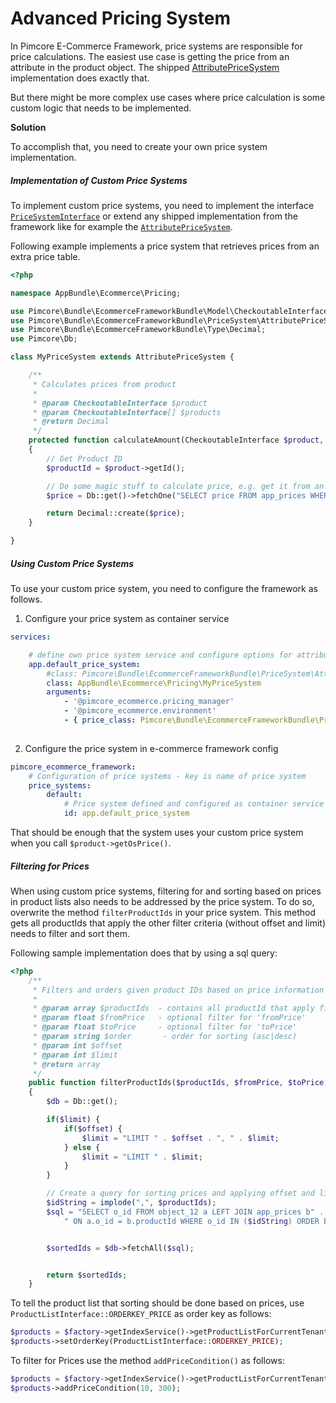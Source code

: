 # Advanced Pricing System

In Pimcore E-Commerce Framework, price systems are responsible for price calculations. The easiest use case is getting
the price from an attribute in the product object. The shipped 
[AttributePriceSystem](https://github.com/pimcore/pimcore/blob/master/bundles/EcommerceFrameworkBundle/PriceSystem/AttributePriceSystem.php) 
implementation does exactly that. 

But there might be more complex use cases where price calculation is some custom logic that needs to be implemented. 

**Solution**

To accomplish that, you need to create your own price system implementation. 
 
##### Implementation of Custom Price Systems

To implement custom price systems, you need to implement the interface 
[`PriceSystemInterface`](https://github.com/pimcore/pimcore/blob/master/bundles/EcommerceFrameworkBundle/PriceSystem/PriceSystemInterface.php) 
or extend any shipped implementation from the framework like for example the 
[`AttributePriceSystem`](https://github.com/pimcore/pimcore/blob/master/bundles/EcommerceFrameworkBundle/PriceSystem/AttributePriceSystem.php). 


Following example implements a price system that retrieves prices from an extra price table. 

```php
<?php

namespace AppBundle\Ecommerce\Pricing;

use Pimcore\Bundle\EcommerceFrameworkBundle\Model\CheckoutableInterface;
use Pimcore\Bundle\EcommerceFrameworkBundle\PriceSystem\AttributePriceSystem;
use Pimcore\Bundle\EcommerceFrameworkBundle\Type\Decimal;
use Pimcore\Db;

class MyPriceSystem extends AttributePriceSystem {

    /**
     * Calculates prices from product
     *
     * @param CheckoutableInterface $product
     * @param CheckoutableInterface[] $products
     * @return Decimal
     */
    protected function calculateAmount(CheckoutableInterface $product, $products): Decimal
    {
        // Get Product ID
        $productId = $product->getId();

        // Do some magic stuff to calculate price, e.g. get it from an extra price table, or price service, etc.
        $price = Db::get()->fetchOne("SELECT price FROM app_prices WHERE productId = ?", [$productId]);

        return Decimal::create($price);
    }

}

```


##### Using Custom Price Systems

To use your custom price system, you need to configure the framework as follows. 

1) Configure your price system as container service
```yml
services:

    # define own price system service and configure options for attribute name and price object class
    app.default_price_system:
        #class: Pimcore\Bundle\EcommerceFrameworkBundle\PriceSystem\AttributePriceSystem
        class: AppBundle\Ecommerce\Pricing\MyPriceSystem
        arguments:
            - '@pimcore_ecommerce.pricing_manager'
            - '@pimcore_ecommerce.environment'
            - { price_class: Pimcore\Bundle\EcommerceFrameworkBundle\PriceSystem\Price }
            
```


2) Configure the price system in e-commerce framework config
```yml
pimcore_ecommerce_framework:
    # Configuration of price systems - key is name of price system
    price_systems:
        default:
            # Price system defined and configured as container service
            id: app.default_price_system
```


That should be enough that the system uses your custom price system when you call `$product->getOsPrice()`. 


##### Filtering for Prices

When using custom price systems, filtering for and sorting based on prices in product lists also needs to be addressed 
by the price system. To do so, overwrite the method `filterProductIds` in your price system. This method gets all 
productIds that apply the other filter criteria (without offset and limit) needs to filter and sort them. 
 
Following sample implementation does that by using a sql query:
 
```php 
<?php
    /**
     * Filters and orders given product IDs based on price information
     *
     * @param array $productIds  - contains all productId that apply filter criteria without limit & offset
     * @param float $fromPrice   - optional filter for 'fromPrice'
     * @param float $toPrice     - optional filter for 'toPrice'
     * @param string $order       - order for sorting (asc|desc)
     * @param int $offset
     * @param int $limit
     * @return array
     */
    public function filterProductIds($productIds, $fromPrice, $toPrice, $order, $offset, $limit)
    {
        $db = Db::get();

        if($limit) {
            if($offset) {
                $limit = "LIMIT " . $offset . ", " . $limit;
            } else {
                $limit = "LIMIT " . $limit;
            }
        }

        // Create a query for sorting prices and applying offset and limit
        $idString = implode(",", $productIds);
        $sql = "SELECT o_id FROM object_12 a LEFT JOIN app_prices b" .
            " ON a.o_id = b.productId WHERE o_id IN ($idString) ORDER BY ISNULL(b.price), b.price $order, o_id $limit;";


        $sortedIds = $db->fetchAll($sql);


        return $sortedIds;
    }

```

To tell the product list that sorting should be done based on prices, use `ProductListInterface::ORDERKEY_PRICE` as order key 
as follows: 
```php 
$products = $factory->getIndexService()->getProductListForCurrentTenant();
$products->setOrderKey(ProductListInterface::ORDERKEY_PRICE);
```

To filter for Prices use the method `addPriceCondition()` as follows: 
```php
$products = $factory->getIndexService()->getProductListForCurrentTenant();
$products->addPriceCondition(10, 300);
```

